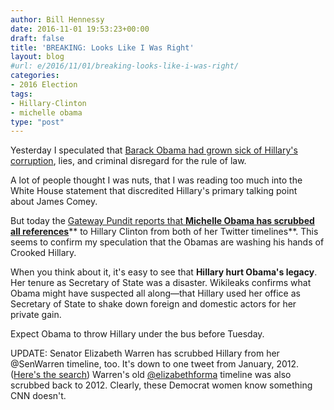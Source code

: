 ```yaml
---
author: Bill Hennessy
date: 2016-11-01 19:53:23+00:00
draft: false
title: 'BREAKING: Looks Like I Was Right'
layout: blog
#url: e/2016/11/01/breaking-looks-like-i-was-right/
categories:
- 2016 Election
tags:
- Hillary-Clinton
- michelle obama
type: "post"
---
```


Yesterday I speculated that [Barack Obama had grown sick of Hillary's corruption](https://hennessysview.com/2016/10/31/seems-like-obama-is-tired-of-hillarys-s/), lies, and criminal disregard for the rule of law.

A lot of people thought I was nuts, that I was reading too much into the White House statement that discredited Hillary's primary talking point about James Comey.

But today the [Gateway Pundit reports that **Michelle Obama has scrubbed all references**](https://www.thegatewaypundit.com/2016/11/rats-jump-ship-michelle-obama-scrubs-hillary-clinton-twitter-history/)** to Hillary Clinton from both of her Twitter timelines**. This seems to confirm my speculation that the Obamas are washing his hands of Crooked Hillary.

When you think about it, it's easy to see that **Hillary hurt Obama's legacy**. Her tenure as Secretary of State was a disaster. Wikileaks confirms what Obama might have suspected all along—that Hillary used her office as Secretary of State to shake down foreign and domestic actors for her private gain.

Expect Obama to throw Hillary under the bus before Tuesday.

UPDATE: Senator Elizabeth Warren has scrubbed Hillary from her @SenWarren timeline, too. It's down to one tweet from January, 2012. ([Here's the search](https://twitter.com/search?q=Hillary%20OR%20Clinton%20from%3ASenWarren&src=typd)) Warren's old [@elizabethforma](https://twitter.com/elizabethforma) timeline was also scrubbed back to 2012. Clearly, these Democrat women know something CNN doesn't.

